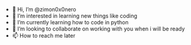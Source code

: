 - 👋 Hi, I’m @zimon0x0nero
- 👀 I’m interested in learning new things like coding
- 🌱 I’m currently learning how to code in python
- 💞️ I’m looking to collaborate on working with you when i will be ready
- 📫 How to reach me 
later

<!---
zimon0x0nero/zimon0x0nero is a ✨ special ✨ repository because its `README.md` (this file) appears on your GitHub profile.
You can click the Preview link to take a look at your changes.
--->
